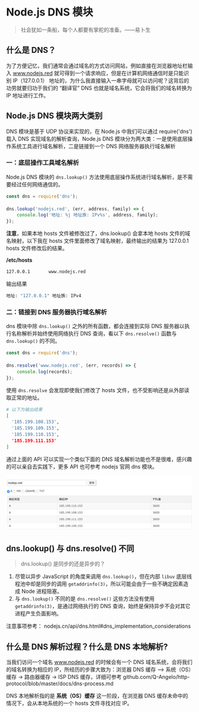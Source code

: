 # Node.js DNS 模块
>社会犹如一条船，每个人都要有掌舵的准备。——易卜生

## 什么是 DNS？
为了方便记忆，我们通常会通过域名的方式访问网站，例如直接在浏览器地址栏输入 www.nodejs.red 就可得到一个请求响应，但是在计算机网络通信时是只能识别 IP（127.0.0.1） 地址的，为什么我直接输入一串字母就可以访问呢？这背后的功劳就要归功于我们的 “翻译官” DNS 也就是域名系统，它会将我们的域名转换为 IP 地址进行工作。
## Node.js DNS 模块两大类别
DNS 模块是基于 UDP 协议来实现的，在 Node.js 中我们可以通过 require('dns') 载入 DNS 实现域名的解析查询，Node.js DNS 模块分为两大类：一是使用底层操作系统工具进行域名解析，二是链接到一个 DNS 网络服务器执行域名解析

### 一：底层操作工具域名解析
Node.js DNS 模块的 `dns.lookup()` 方法使用底层操作系统进行域名解析，是不需要经过任何网络通信的。
```js
const dns = require('dns');

dns.lookup('nodejs.red', (err, address, family) => {
    console.log('地址: %j 地址族: IPv%s', address, family);
});
```
**注意**，如果本地 hosts 文件被修改过了，dns.lookup() 会拿本地 hosts 文件的域名映射，以下我在 hosts 文件里面修改了域名映射，最终输出的结果为 127.0.0.1 hosts 文件修改后的结果。

**/etc/hosts**
```bash
127.0.0.1       www.nodejs.red
```
输出结果
```bash
地址: "127.0.0.1" 地址族: IPv4
```
### 二：链接到 DNS 服务器执行域名解析
dns 模块中除 `dns.lookup()` 之外的所有函数，都会连接到实际 DNS 服务器以执行名称解析并始终使用网络执行 DNS 查询，看以下 `dns.resolve()` 函数与 `dns.lookup()` 的不同。
```js
const dns = require('dns');

dns.resolve('www.nodejs.red', (err, records) => {
    console.log(records);
});
```
使用 `dns.resolve` 会发现即使我们修改了 hosts 文件，也不受影响还是从外部读取正常的地址。
```bash
# 以下为输出结果
[
  '185.199.108.153',
  '185.199.109.153',
  '185.199.110.153',
  '185.199.111.153'
]
```
通过上面的 API 可以实现一个类似下面的 DNS 域名解析功能也不是很难，感兴趣的可以亲自去实践下，更多 API 也可参考 nodejs 官网 dns 模块。

![](../images/dns_analysis.jpg)

## dns.lookup() 与 dns.resolve() 不同
>dns.lookup() 是同步的还是异步的？
1. 尽管以异步 JavaScript 的角度来调用 `dns.lookup()`，但在内部 `libuv` 底层线程池中却是同步的调用 `getaddrinfo(3)`，所以可能会由于一些不确定因素造成 Node 进程阻塞。
2. 与 `dns.lookup()` 不同的是 `dns.resolve()` 这些方法没有使用 `getaddrinfo(3)`，是通过网络执行的 DNS 查询，始终是保持异步不会对其它进程产生负面影响。

注意事项参考： nodejs.cn/api/dns.html#dns_implementation_considerations

## 什么是 DNS 解析过程？什么是 DNS 本地解析?
当我们访问一个域名 www.nodejs.red 的时候会有一个 DNS 域名系统，会将我们的域名转换为相应的 IP，所经历的步骤大致为：浏览器 DNS 缓存 —> 系统（OS）缓存 -> 路由器缓存 -> ISP DNS 缓存，详细可参考 github.com/Q-Angelo/http-protocol/blob/master/docs/dns-process.md

DNS 本地解析指的是 **系统（OS）缓存** 这一阶段，在浏览器 DNS 缓存未命中的情况下，会从本地系统的一个 hosts 文件寻找对应 IP。